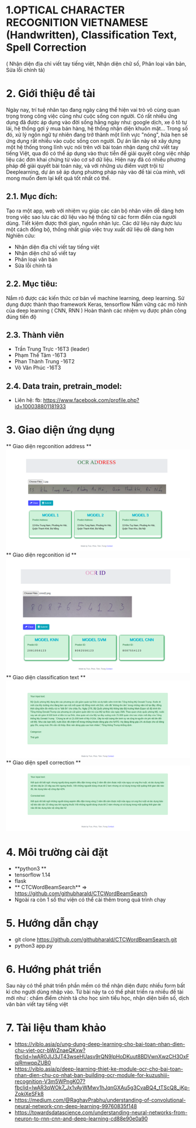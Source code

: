 
# 1.OPTICAL CHARACTER RECOGNITION VIETNAMESE (Handwritten), Classification Text, Spell Correction
( Nhận diện địa chỉ viết tay tiếng viêt, Nhận diện chữ số, Phân loại văn bản, Sửa lỗi chính tả)
# 2. Giới thiệu đề tài
Ngày nay, trí tuệ nhân tạo đang ngày càng thể hiện vai trò vô cùng quan trọng trong công việc cũng như cuộc sống con người. Có rất nhiều ứng dụng đã được áp dụng vào đời sống hằng ngày như: google dịch, xe ô tô tự lái, hệ thống gợi ý mua bán hàng, hệ thống nhận diện khuôn mặt...
Trong số đó, xử lý ngôn ngữ tự nhiên đang trở thành một lĩnh vực "nóng", hứa hẹn sẽ ứng dụng rất nhiều vào cuộc sống con người.
Dự án lần này sẽ xây dựng một hệ thống trong lĩnh vực nói trên với bài toán  nhận dạng chữ viết tay tiếng Việt, qua đó có thể áp dụng vào thực tiễn để giải quyết công việc nhập liệu các đơn khai chứng từ vào cơ sở dữ liệu.
Hiện nay đã có nhiều phương pháp để giải quyết bài toán này, và với những ưu điểm vượt trội từ Deeplearning, dự án sẽ áp dụng phương pháp này vào đề tài của mình, với mong muốn đem lại kết quả tốt nhất có thể.
## 2.1. Mục đích:
Tạo ra một app, web với nhiệm vụ giúp các cán bộ nhân viên dễ dàng hơn trong việc sao lưu các dữ liệu vào hệ thống từ các form điền của người dùng. Tiết kiệm được thời gian, nguồn nhân lực. Các dữ liệu này được lưu một cách đồng bộ, thống nhất giúp việc truy xuất dữ liệu dễ dàng hơn
Nghiên cứu:
- Nhận diện địa chỉ viết tay tiếng việt
- Nhận diện chữ số viết tay
- Phân loại văn bản
- Sửa lỗi chính tả
## 2.2. Mục tiêu:
Nắm rõ được các kiến thức cơ bản về machine learning, deep learning.
Sử dụng được thành thạo framework Keras, tensorflow
Nắm vững các mô hình của deep learning ( CNN, RNN )
Hoàn thành các nhiệm vụ được phân công đúng tiến độ
## 2.3. Thành viên
- Trần Trung Trực -16T3 (leader)
- Phạm Thế Tâm    -16T3
- Phan Thành Trung -16T2
- Võ Văn Phúc     -16T3
## 2.4. Data train, pretrain_model:
* Liên hệ: fb: https://www.facebook.com/profile.php?id=100038801181933
# 3. Giao diện ứng dụng
** Giao diện regconition address **
<img src ='/display/address.png'>
** Giao diện regconition id **
<img src ='/display/id.png'>
** Giao diện classification text **
<img src ='/display/class.png'>
** Giao diện spell correction **
<img src ='/display/spell.png'>
# 4. Môi trường cài đặt 
- **python3 **
- tensorflow 1.14
- flask
- ** CTCWordBeamSearch** => https://github.com/githubharald/CTCWordBeamSearch
- Ngoài ra còn 1 số thư viện có thể cài thêm trong quá trình chạy
# 5. Hướng dẫn chạy
- git clone https://github.com/githubharald/CTCWordBeamSearch.git
- python3 app.py
# 6. Hướng phát triển
Sau này có thể phát  triển phần mềm có thể nhận diện được nhiều form bất kì cho người dùng nhập vào. Từ bài này ta có thể phát triển ra nhiều đề tài mới như : chấm điểm chính tả cho học sinh tiểu học, nhận diện biển số, dịch văn bản viết tay tiếng việt
# 7. Tài liệu tham khảo
- https://viblo.asia/p/ung-dung-deep-learning-cho-bai-toan-nhan-dien-chu-viet-ocr-bWrZnaeQKxw?fbclid=IwAR0JIJ3JT43wseHUasv9rQN9IpHoDKuut8BDVwnXwzCH3OxFqjRmwppZUB0
- https://viblo.asia/p/deep-learning-thiet-ke-module-ocr-cho-bai-toan-nhan-dien-chu-co-nhat-ban-building-ocr-module-for-kuzushiji-recognition-V3m5WPngKO7?fbclid=IwAR3qWOk7_Jx1vAyWMwv1hJqnGXAu5g3CvaBQ4_tTScQ8_jKp-ZokiXeSFk8
- https://medium.com/@RaghavPrabhu/understanding-of-convolutional-neural-network-cnn-deep-learning-99760835f148
- https://towardsdatascience.com/understanding-neural-networks-from-neuron-to-rnn-cnn-and-deep-learning-cd88e90e0a90